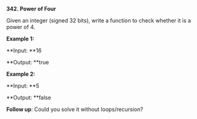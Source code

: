 **342. Power of Four**

Given an integer (signed 32 bits), write a function to check whether it is a power of 4.

**Example 1:**

**Input: **16

**Output: **true

**Example 2:**

**Input: **5

**Output: **false

**Follow up**: Could you solve it without loops/recursion?
